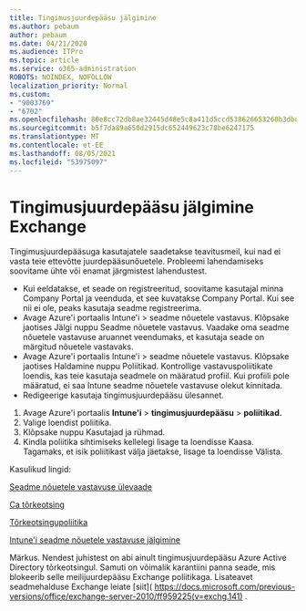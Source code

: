 ```yaml
---
title: Tingimusjuurdepääsu jälgimine
ms.author: pebaum
author: pebaum
ms.date: 04/21/2020
ms.audience: ITPro
ms.topic: article
ms.service: o365-administration
ROBOTS: NOINDEX, NOFOLLOW
localization_priority: Normal
ms.custom:
- "9003769"
- "6702"
ms.openlocfilehash: 80e8cc72db8ae32445d48e5c8a411d5ccd538626653260b3dbd28a247561e888
ms.sourcegitcommit: b5f7da89a650d2915dc652449623c78be6247175
ms.translationtype: MT
ms.contentlocale: et-EE
ms.lasthandoff: 08/05/2021
ms.locfileid: "53975097"
---
```

# <a name="monitoring-conditional-access-for-exchange"></a>Tingimusjuurdepääsu jälgimine Exchange

Tingimusjuurdepääsuga kasutajatele saadetakse teavitusmeil, kui nad ei vasta teie ettevõtte juurdepääsunõuetele. Probleemi lahendamiseks soovitame ühte või enamat järgmistest lahendustest.

- Kui eeldatakse, et seade on registreeritud, soovitame kasutajal minna Company Portal ja veenduda, et see kuvatakse Company Portal. Kui see nii ei ole, peaks kasutaja seadme registreerima.
- Avage Azure'i portaalis Intune'i > seadme nõuetele vastavus. Klõpsake jaotises Jälgi nuppu Seadme nõuetele vastavus. Vaadake oma seadme nõuetele vastavuse aruannet veendumaks, et kasutaja seade on märgitud nõuetele vastavaks.
- Avage Azure'i portaalis Intune'i > seadme nõuetele vastavus. Klõpsake jaotises Haldamine nuppu Poliitikad. Kontrollige vastavuspoliitikate loendis, kas teie kasutaja seadmele on määratud profiil. Kui profiili pole määratud, ei saa Intune seadme nõuetele vastavuse olekut kinnitada.
- Redigeerige kasutaja tingimusjuurdepääsu ülesannet.

1. Avage Azure'i portaalis **Intune'i**  >  **tingimusjuurdepääsu**  >  **poliitikad.**
2. Valige loendist poliitika.
3. Klõpsake nuppu Kasutajad ja rühmad.
4. Kindla poliitika sihtimiseks kellelegi lisage ta loendisse Kaasa. Tagamaks, et isik poliitikast välja jäetakse, lisage ta loendisse Välista.

Kasulikud lingid:

[Seadme nõuetele vastavuse ülevaade](https://docs.microsoft.com/intune/device-compliance-get-started)

[Ca tõrkeotsing](https://docs.microsoft.com/intune/troubleshoot-conditional-access)

[Tõrkeotsingupoliitika](https://docs.microsoft.com/troubleshoot/mem/intune/troubleshoot-policies-in-microsoft-intune)

[Intune'i seadme nõuetele vastavuse jälgimine](https://docs.microsoft.com/intune/compliance-policy-monitor)

Märkus. Nendest juhistest on abi ainult tingimusjuurdepääsu Azure Active Directory tõrkeotsingul. Samuti on võimalik karantiini panna seade, mis blokeerib selle meilijuurdepääsu Exchange poliitikaga. Lisateavet seadmehalduse Exchange leiate [siit]( https://docs.microsoft.com/previous-versions/office/exchange-server-2010/ff959225(v=exchg.141) .
